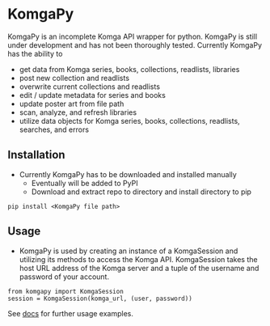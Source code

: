 # KomgaPy

KomgaPy is an incomplete Komga API wrapper for python. KomgaPy is still under development and has not been thoroughly tested. Currently KomgaPy has the ability to

- get data from Komga series, books, collections, readlists, libraries
- post new collection and readlists
- overwrite current collections and readlists
- edit / update metadata for series and books
- update poster art from file path
- scan, analyze, and refresh libraries
- utilize data objects for Komga series, books, collections, readlists, searches, and errors


## **Installation**
- Currently KomgaPy has to be downloaded and installed manually
	- Eventually will be added to PyPI 
	- Download and extract repo to directory and install directory to pip

```
pip install <KomgaPy file path>
```

## **Usage**

- KomgaPy is used by creating an instance of a KomgaSession and utilizing its methods to access the Komga API. KomgaSession takes the host URL address of the Komga server and a tuple of the username and password of your account.

```
from komgapy import KomgaSession
session = KomgaSession(komga_url, (user, password))
```

See [docs](./docs/) for further usage examples.
